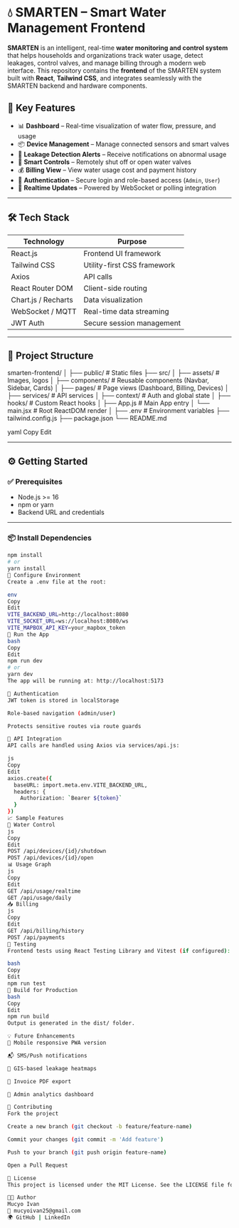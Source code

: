 # 💧 SMARTEN – Smart Water Management Frontend

**SMARTEN** is an intelligent, real-time **water monitoring and control system** that helps households and organizations track water usage, detect leakages, control valves, and manage billing through a modern web interface. This repository contains the **frontend** of the SMARTEN system built with **React**, **Tailwind CSS**, and integrates seamlessly with the SMARTEN backend and hardware components.

## 📌 Key Features

- 📊 **Dashboard** – Real-time visualization of water flow, pressure, and usage
- 📦 **Device Management** – Manage connected sensors and smart valves
- 🧠 **Leakage Detection Alerts** – Receive notifications on abnormal usage
- 📱 **Smart Controls** – Remotely shut off or open water valves
- 💰 **Billing View** – View water usage cost and payment history
- 🔐 **Authentication** – Secure login and role-based access (`Admin`, `User`)
- 📡 **Realtime Updates** – Powered by WebSocket or polling integration

---

## 🛠️ Tech Stack

| Technology         | Purpose                        |
|--------------------|---------------------------------|
| React.js           | Frontend UI framework          |
| Tailwind CSS       | Utility-first CSS framework    |
| Axios              | API calls                      |
| React Router DOM   | Client-side routing            |
| Chart.js / Recharts| Data visualization             |
| WebSocket / MQTT   | Real-time data streaming       |
| JWT Auth           | Secure session management      |

---

## 🧩 Project Structure

smarten-frontend/
│
├── public/ # Static files
├── src/
│ ├── assets/ # Images, logos
│ ├── components/ # Reusable components (Navbar, Sidebar, Cards)
│ ├── pages/ # Page views (Dashboard, Billing, Devices)
│ ├── services/ # API services
│ ├── context/ # Auth and global state
│ ├── hooks/ # Custom React hooks
│ ├── App.js # Main App entry
│ └── main.jsx # Root ReactDOM render
│
├── .env # Environment variables
├── tailwind.config.js
├── package.json
└── README.md

yaml
Copy
Edit

---

## ⚙️ Getting Started

### ✅ Prerequisites

- Node.js >= 16
- npm or yarn
- Backend URL and credentials

---

### 📦 Install Dependencies

```bash
npm install
# or
yarn install
🧪 Configure Environment
Create a .env file at the root:

env
Copy
Edit
VITE_BACKEND_URL=http://localhost:8080
VITE_SOCKET_URL=ws://localhost:8080/ws
VITE_MAPBOX_API_KEY=your_mapbox_token
🏃 Run the App
bash
Copy
Edit
npm run dev
# or
yarn dev
The app will be running at: http://localhost:5173

🔐 Authentication
JWT token is stored in localStorage

Role-based navigation (admin/user)

Protects sensitive routes via route guards

📡 API Integration
API calls are handled using Axios via services/api.js:

js
Copy
Edit
axios.create({
  baseURL: import.meta.env.VITE_BACKEND_URL,
  headers: {
    Authorization: `Bearer ${token}`
  }
})
📈 Sample Features
🔧 Water Control
js
Copy
Edit
POST /api/devices/{id}/shutdown
POST /api/devices/{id}/open
📊 Usage Graph
js
Copy
Edit
GET /api/usage/realtime
GET /api/usage/daily
📥 Billing
js
Copy
Edit
GET /api/billing/history
POST /api/payments
🧪 Testing
Frontend tests using React Testing Library and Vitest (if configured):

bash
Copy
Edit
npm run test
🧱 Build for Production
bash
Copy
Edit
npm run build
Output is generated in the dist/ folder.

💡 Future Enhancements
📲 Mobile responsive PWA version

📬 SMS/Push notifications

📍 GIS-based leakage heatmaps

🧾 Invoice PDF export

👤 Admin analytics dashboard

🤝 Contributing
Fork the project

Create a new branch (git checkout -b feature/feature-name)

Commit your changes (git commit -m 'Add feature')

Push to your branch (git push origin feature-name)

Open a Pull Request

📄 License
This project is licensed under the MIT License. See the LICENSE file for details.

👨‍💻 Author
Mucyo Ivan
📧 mucyoivan25@gmail.com
🌍 GitHub | LinkedIn

